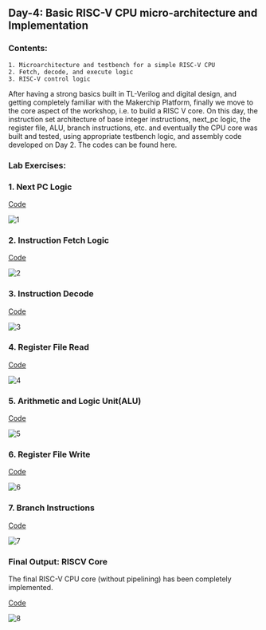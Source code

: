 ## Day-4: Basic RISC-V CPU micro-architecture and Implementation

### Contents:
```
1. Microarchitecture and testbench for a simple RISC-V CPU
2. Fetch, decode, and execute logic
3. RISC-V control logic
```

After having a strong basics built in TL-Verilog and digital design, and getting completely familiar with the Makerchip Platform, finally we move to the core aspect of the workshop, i.e. to build a RISC V core. On this day, the instruction set architecture of base integer instructions, next_pc logic, the register file, ALU, branch instructions, etc. and eventually the CPU core was built and tested, using appropriate testbench logic, and assembly code developed on Day 2. The codes can be found here.

### Lab Exercises:
### 1. Next PC Logic
[Code](https://github.com/priyankajoshi31/RISC-V-MYTH-Workshop/blob/main/code/day4/Next_PC.v)

![1](https://user-images.githubusercontent.com/73126590/96648863-a9604400-134d-11eb-8304-27f56991d556.PNG)

### 2. Instruction Fetch Logic
[Code](https://github.com/priyankajoshi31/RISC-V-MYTH-Workshop/blob/main/code/day4/fetch_logic2.v)

![2](https://user-images.githubusercontent.com/73126590/96648907-bd0baa80-134d-11eb-8e3c-74d334b6d5db.PNG)

### 3. Instruction Decode
[Code](https://github.com/priyankajoshi31/RISC-V-MYTH-Workshop/blob/main/code/day4/Instruction_decode.v)

![3](https://user-images.githubusercontent.com/73126590/96648949-cdbc2080-134d-11eb-8ef0-9517ae531d88.png)

### 4. Register File Read
[Code](https://github.com/priyankajoshi31/RISC-V-MYTH-Workshop/blob/main/code/day4/Register_read2.v)

![4](https://user-images.githubusercontent.com/73126590/96648956-d0b71100-134d-11eb-82ab-7cf31c67742e.png)

### 5. Arithmetic and Logic Unit(ALU)
[Code](https://github.com/priyankajoshi31/RISC-V-MYTH-Workshop/blob/main/code/day4/ALU.v)

![5](https://user-images.githubusercontent.com/73126590/96649024-f217fd00-134d-11eb-8834-10ad765ca3d6.png)

### 6. Register File Write
[Code](https://github.com/priyankajoshi31/RISC-V-MYTH-Workshop/blob/main/code/day4/Register_write.v)

![6](https://user-images.githubusercontent.com/73126590/96649032-f6441a80-134d-11eb-9b54-f17776ace620.png)

### 7. Branch Instructions
[Code](https://github.com/priyankajoshi31/RISC-V-MYTH-Workshop/blob/main/code/day4/branch_instr2.v)

![7](https://user-images.githubusercontent.com/73126590/96649039-f9d7a180-134d-11eb-9ced-f25f494fb6cc.png)

### Final Output: RISCV Core
The final RISC-V CPU core (without pipelining) has been completely implemented.

[Code](https://github.com/priyankajoshi31/RISC-V-MYTH-Workshop/blob/main/code/day4/final_code.v)

![8](https://user-images.githubusercontent.com/73126590/96649044-fc39fb80-134d-11eb-9e77-eb62e76aa828.png)

